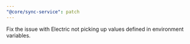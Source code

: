 ```yaml
---
"@core/sync-service": patch
---
```


Fix the issue with Electric not picking up values defined in environment variables.
